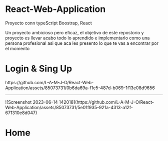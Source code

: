 # React-Web-Application
Proyecto conn typeScript Boostrap, React

Un proyecto ambicioso pero eficaz, el objetivo de este repostorio y proyecto es llevar acabo todo lo aprendido e implementarlo como una persona profesional asi que aca les presento lo que te vas a encontrar por el momento

<h1> Login & Sing Up </h1>
https://github.com/L-A-M-J-O/React-Web-Application/assets/85073731/0b6da69a-f1e5-487d-b069-1f13e08d9656

<hr>
![Screenshot 2023-06-14 142018](https://github.com/L-A-M-J-O/React-Web-Application/assets/85073731/5e01f935-921a-4313-a12f-671310e8d047)


<h1> Home </h1>
